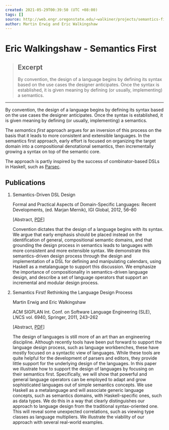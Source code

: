 ```yaml
---
created: 2021-05-29T00:39:50 (UTC +08:00)
tags: []
source: http://web.engr.oregonstate.edu/~walkiner/projects/semantics-first.html
author: Martin Erwig and Eric Walkingshaw
---
```


# Eric Walkingshaw - Semantics First

> ## Excerpt
> By convention, the design of a language begins by defining its syntax based on the use cases the designer anticipates. Once the syntax is established, it is given meaning by defining (or usually, implementing) a semantics.

---
By convention, the design of a language begins by defining its syntax based on the use cases the designer anticipates. Once the syntax is established, it is given meaning by defining (or usually, implementing) a semantics.

The _semantics first_ approach argues for an inversion of this process on the basis that it leads to more consistent and extensible languages. In the semantics first approach, early effort is focused on organizing the target domain into a compositional denotational semantics, then incrementally growing a syntax on top of the semantic core.

The approach is partly inspired by the success of combinator-based DSLs in Haskell, such as [Parsec](http://www.haskell.org/haskellwiki/Parsec).

## Publications

1.  Semantics-Driven DSL Design
    
    Formal and Practical Aspects of Domain-Specific Languages: Recent Developments, (ed. Marjan Mernik), IGI Global, 2012, 56–80
    
    \[Abstract, [PDF](http://web.engr.oregonstate.edu/~walkiner/papers/semantics-driven-dsl-design.pdf)\]
    
    Convention dictates that the design of a language begins with its syntax. We argue that early emphasis should be placed instead on the identification of general, compositional semantic domains, and that grounding the design process in semantics leads to languages with more consistent and more extensible syntax. We demonstrate this semantics-driven design process through the design and implementation of a DSL for defining and manipulating calendars, using Haskell as a metalanguage to support this discussion. We emphasize the importance of compositionality in semantics-driven language design, and describe a set of language operators that support an incremental and modular design process.
    
2.  Semantics First! Rethinking the Language Design Process
    
    Martin Erwig and Eric Walkingshaw
    
    ACM SIGPLAN Int. Conf. on Software Language Engineering (SLE), LNCS vol. 6940, Springer, 2011, 243–262
    
    \[Abstract, [PDF](http://web.engr.oregonstate.edu/~walkiner/papers/sle11-semantics-first.pdf)\]
    
    The design of languages is still more of an art than an engineering discipline. Although recently tools have been put forward to support the language design process, such as language workbenches, these have mostly focused on a syntactic view of languages. While these tools are quite helpful for the development of parsers and editors, they provide little support for the underlying design of the languages. In this paper we illustrate how to support the design of languages by focusing on their semantics first. Specifically, we will show that powerful and general language operators can be employed to adapt and grow sophisticated languages out of simple semantics concepts. We use Haskell as a metalanguage and will associate generic language concepts, such as semantics domains, with Haskell-specific ones, such as data types. We do this in a way that clearly distinguishes our approach to language design from the traditional syntax-oriented one. This will reveal some unexpected correlations, such as viewing type classes as language multipliers. We illustrate the viability of our approach with several real-world examples.
